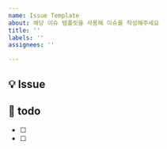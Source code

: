 ```yaml
---
name: Issue Template
about: 해당 이슈 템플릿을 사용해 이슈를 작성해주세요
title: ''
labels: ''
assignees: ''

---
```


## 💡 Issue
<!--어떤 작업을 하는지 작성해주세요-->

## 📝 todo
<!-- 상세한 작업으로 구분하여 나누어주세요. -->
- [ ] 
- [ ]
